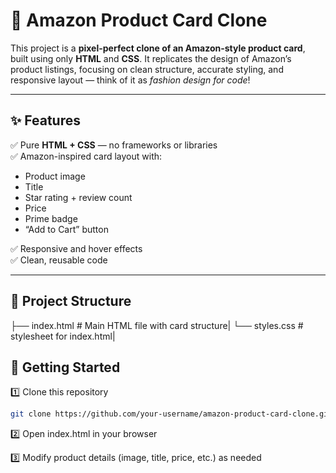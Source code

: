 # 🛒 Amazon Product Card Clone

This project is a **pixel-perfect clone of an Amazon-style product card**, built using only **HTML** and **CSS**. It replicates the design of Amazon’s product listings, focusing on clean structure, accurate styling, and responsive layout — think of it as *fashion design for code*!

---

## ✨ Features

✅ Pure **HTML + CSS** — no frameworks or libraries  
✅ Amazon-inspired card layout with:
- Product image  
- Title  
- Star rating + review count  
- Price  
- Prime badge  
- “Add to Cart” button  

✅ Responsive and hover effects  
✅ Clean, reusable code  

---

## 📂 Project Structure
├── index.html # Main HTML file with card structure|
└── styles.css # stylesheet for index.html|

## 🚀 Getting Started

1️⃣ Clone this repository  
```bash
git clone https://github.com/your-username/amazon-product-card-clone.git
```
2️⃣ Open index.html in your browser

3️⃣ Modify product details (image, title, price, etc.) as needed

